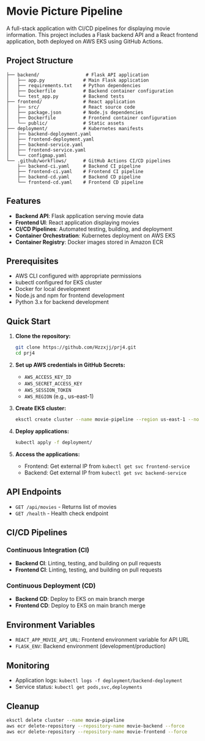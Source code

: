 # Movie Picture Pipeline

A full-stack application with CI/CD pipelines for displaying movie information. This project includes a Flask backend API and a React frontend application, both deployed on AWS EKS using GitHub Actions.

## Project Structure

```
├── backend/                 # Flask API application
│   ├── app.py              # Main Flask application
│   ├── requirements.txt    # Python dependencies
│   ├── Dockerfile          # Backend container configuration
│   └── test_app.py         # Backend tests
├── frontend/               # React application
│   ├── src/                # React source code
│   ├── package.json        # Node.js dependencies
│   ├── Dockerfile          # Frontend container configuration
│   └── public/             # Static assets
├── deployment/             # Kubernetes manifests
│   ├── backend-deployment.yaml
│   ├── frontend-deployment.yaml
│   ├── backend-service.yaml
│   ├── frontend-service.yaml
│   └── configmap.yaml
└── .github/workflows/      # GitHub Actions CI/CD pipelines
    ├── backend-ci.yaml     # Backend CI pipeline
    ├── frontend-ci.yaml    # Frontend CI pipeline
    ├── backend-cd.yaml     # Backend CD pipeline
    └── frontend-cd.yaml    # Frontend CD pipeline
```

## Features

- **Backend API**: Flask application serving movie data
- **Frontend UI**: React application displaying movies
- **CI/CD Pipelines**: Automated testing, building, and deployment
- **Container Orchestration**: Kubernetes deployment on AWS EKS
- **Container Registry**: Docker images stored in Amazon ECR

## Prerequisites

- AWS CLI configured with appropriate permissions
- kubectl configured for EKS cluster
- Docker for local development
- Node.js and npm for frontend development
- Python 3.x for backend development

## Quick Start

1. **Clone the repository:**
   ```bash
   git clone https://github.com/Hzzxjj/prj4.git
   cd prj4
   ```

2. **Set up AWS credentials in GitHub Secrets:**
   - `AWS_ACCESS_KEY_ID`
   - `AWS_SECRET_ACCESS_KEY`
   - `AWS_SESSION_TOKEN`
   - `AWS_REGION` (e.g., us-east-1)

3. **Create EKS cluster:**
   ```bash
   eksctl create cluster --name movie-pipeline --region us-east-1 --nodegroup-name movie-nodes --node-type t3.medium --nodes 2 --nodes-min 1 --nodes-max 3
   ```

4. **Deploy applications:**
   ```bash
   kubectl apply -f deployment/
   ```

5. **Access the applications:**
   - Frontend: Get external IP from `kubectl get svc frontend-service`
   - Backend: Get external IP from `kubectl get svc backend-service`

## API Endpoints

- `GET /api/movies` - Returns list of movies
- `GET /health` - Health check endpoint

## CI/CD Pipelines

### Continuous Integration (CI)
- **Backend CI**: Linting, testing, and building on pull requests
- **Frontend CI**: Linting, testing, and building on pull requests

### Continuous Deployment (CD)
- **Backend CD**: Deploy to EKS on main branch merge
- **Frontend CD**: Deploy to EKS on main branch merge

## Environment Variables

- `REACT_APP_MOVIE_API_URL`: Frontend environment variable for API URL
- `FLASK_ENV`: Backend environment (development/production)

## Monitoring

- Application logs: `kubectl logs -f deployment/backend-deployment`
- Service status: `kubectl get pods,svc,deployments`

## Cleanup

```bash
eksctl delete cluster --name movie-pipeline
aws ecr delete-repository --repository-name movie-backend --force
aws ecr delete-repository --repository-name movie-frontend --force
```
